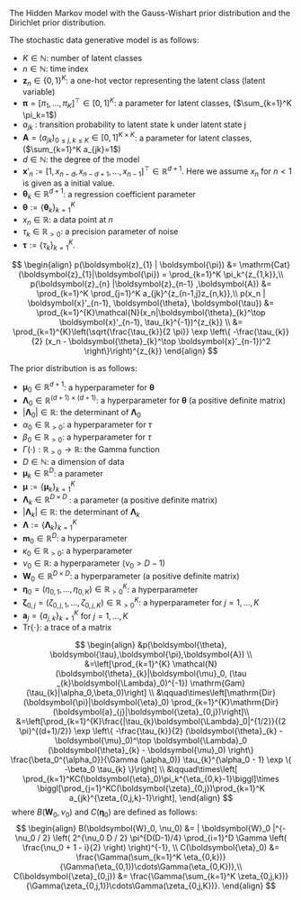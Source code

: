 <!-- Document Author
Koki Kazama <kokikazama@aoni.waseda.jp>
-->
The Hidden Markov model with the Gauss-Wishart prior distribution and the Dirichlet prior distribution.

The stochastic data generative model is as follows:

* $K \in \mathbb{N}$: number of latent classes
* $n \in \mathbb{N}$: time index
* $\boldsymbol{z}_{n} \in \{ 0, 1 \}^K$: a one-hot vector representing the latent class (latent variable)
* $\boldsymbol{\pi}=[\pi_{1},\dots,\pi_{K}]^{\top} \in [0, 1]^K$: a parameter for latent classes, ($\sum_{k=1}^K \pi_k=1$)
* $a_{jk}$ : transition probability to latent state k under latent state j
* $\boldsymbol{A}=(a_{jk})_{0\leq j,k\leq K} \in [0, 1]^{K\times K}$: a parameter for latent classes, ($\sum_{k=1}^K a_{jk}=1$)
* $d \in \mathbb{N}$: the degree of the model
* $\boldsymbol{x}'_n := [1, x_{n-d}, x_{n-d+1}, \dots , x_{n-1}]^\top \in \mathbb{R}^{d+1}$. Here we assume $x_n$ for $n < 1$ is given as a initial value.
* $\boldsymbol{\theta}_{k} \in \mathbb{R}^{d+1}$: a regression coefficient parameter
* $\boldsymbol{\theta}:=\{\boldsymbol{\theta}_{k}\}_{k=1}^{K}$
* $x_n \in \mathbb{R}$: a data point at $n$
* $\tau_{k} \in \mathbb{R}_{>0}$: a precision parameter of noise
* $\boldsymbol{\tau}:=\{\tau_{k}\}_{k=1}^{K}$.


$$
\begin{align}
    p(\boldsymbol{z}_{1} | \boldsymbol{\pi}) &= \mathrm{Cat}(\boldsymbol{z}_{1}|\boldsymbol{\pi}) = \prod_{k=1}^K \pi_k^{z_{1,k}},\\
    p(\boldsymbol{z}_{n} |\boldsymbol{z}_{n-1} ,\boldsymbol{A}) &= \prod_{k=1}^K \prod_{j=1}^K a_{jk}^{z_{n-1,j}z_{n,k}},\\
    p(x_n | \boldsymbol{x}'_{n-1}, \boldsymbol{\theta}, \boldsymbol{\tau}) &= \prod_{k=1}^{K}\mathcal{N}(x_n|\boldsymbol{\theta}_{k}^\top \boldsymbol{x}'_{n-1}, \tau_{k}^{-1})^{z_{k}} \\
    &= \prod_{k=1}^{K}\left(\sqrt{\frac{\tau_{k}}{2 \pi}} \exp \left\{ -\frac{\tau_{k}}{2} (x_n - \boldsymbol{\theta}_{k}^\top \boldsymbol{x}'_{n-1})^2 \right\}\right)^{z_{k}}
\end{align}
$$

The prior distribution is as follows:

* $\boldsymbol{\mu}_0 \in \mathbb{R}^{d+1}$: a hyperparameter for $\boldsymbol{\theta}$
* $\boldsymbol{\Lambda}_0 \in \mathbb{R}^{(d+1) \times (d+1)}$: a hyperparameter for $\boldsymbol{\theta}$ (a positive definite matrix)
* $| \boldsymbol{\Lambda}_0 | \in \mathbb{R}$: the determinant of $\boldsymbol{\Lambda}_0$
* $\alpha_0 \in \mathbb{R}_{>0}$: a hyperparameter for $\tau$
* $\beta_0 \in \mathbb{R}_{>0}$: a hyperparameter for $\tau$
* $\Gamma(\cdot): \mathbb{R}_{>0} \to \mathbb{R}$: the Gamma function
* $D \in \mathbb{N}$: a dimension of data
* $\boldsymbol{\mu}_k \in \mathbb{R}^D$: a parameter
* $\boldsymbol{\mu} := \{ \boldsymbol{\mu}_k \}_{k=1}^K$
* $\boldsymbol{\Lambda}_k \in \mathbb{R}^{D\times D}$ : a parameter (a positive definite matrix)
* $| \boldsymbol{\Lambda}_k | \in \mathbb{R}$: the determinant of $\boldsymbol{\Lambda}_k$
* $\boldsymbol{\Lambda} := \{ \boldsymbol{\Lambda}_k \}_{k=1}^K$
* $\boldsymbol{m}_0 \in \mathbb{R}^{D}$: a hyperparameter
* $\kappa_0 \in \mathbb{R}_{>0}$: a hyperparameter
* $\nu_0 \in \mathbb{R}$: a hyperparameter ($\nu_0 > D-1$)
* $\boldsymbol{W}_0 \in \mathbb{R}^{D\times D}$: a hyperparameter (a positive definite matrix)
* $\boldsymbol{\eta}_0=(\eta_{0,1},\dots,\eta_{0,K}) \in \mathbb{R}_{> 0}^K$: a hyperparameter
* $\boldsymbol{\zeta}_{0,j}=(\zeta_{0,j,1},\dots,\zeta_{0,j,K}) \in \mathbb{R}_{> 0}^K$: a hyperparameter for $j=1,\dots,K$
* $\boldsymbol{a}_{j}=\{a_{j,k}\}_{k=1}^{K}$ for $j=1,\dots,K$
* $\mathrm{Tr} \{ \cdot \}$: a trace of a matrix

$$
\begin{align}
    &p(\boldsymbol{\theta}, \boldsymbol{\tau},\boldsymbol{\pi},\boldsymbol{A}) 
    \\
    &=\left[\prod_{k=1}^{K} \mathcal{N}(\boldsymbol{\theta}_{k}|\boldsymbol{\mu}_0, (\tau _{k}\boldsymbol{\Lambda}_0)^{-1}) \mathrm{Gam}(\tau_{k}|\alpha_0,\beta_0)\right]
    \\
    &\qquad\times\left[\mathrm{Dir}(\boldsymbol{\pi}|\boldsymbol{\eta}_0) \prod_{k=1}^{K}\mathrm{Dir}(\boldsymbol{a}_{j}|\boldsymbol{\zeta}_{0,j})\right]\\
    &=\left[\prod_{k=1}^{K}\frac{|\tau_{k}\boldsymbol{\Lambda}_0|^{1/2}}{(2 \pi)^{(d+1)/2}} 
    \exp \left\{ -\frac{\tau_{k}}{2} (\boldsymbol{\theta}_{k} - \boldsymbol{\mu}_0)^\top 
    \boldsymbol{\Lambda}_0 (\boldsymbol{\theta}_{k} - \boldsymbol{\mu}_0) \right\}
    \frac{\beta_0^{\alpha_0}}{\Gamma (\alpha_0)} \tau_{k}^{\alpha_0 - 1} \exp \{ -\beta_0 \tau_{k} \}\right]
    \\
    &\qquad\times\left[ \prod_{k=1}^KC(\boldsymbol{\eta}_0)\pi_k^{\eta_{0,k}-1}\biggl]\times \biggl[\prod_{j=1}^KC(\boldsymbol{\zeta}_{0,j})\prod_{k=1}^K a_{jk}^{\zeta_{0,j,k}-1}\right],
\end{align}
$$
​
where $B(\boldsymbol{W}_0, \nu_0)$ and $C(\boldsymbol{\eta}_0)$ are defined as follows:
​
$$
\begin{align}
    B(\boldsymbol{W}_0, \nu_0) &= | \boldsymbol{W}_0 |^{-\nu_0 / 2} \left( 2^{\nu_0 D / 2} \pi^{D(D-1)/4} \prod_{i=1}^D \Gamma \left( \frac{\nu_0 + 1 - i}{2} \right) \right)^{-1}, \\
    C(\boldsymbol{\eta}_0) &= \frac{\Gamma(\sum_{k=1}^K \eta_{0,k})}{\Gamma(\eta_{0,1})\cdots\Gamma(\eta_{0,K})},\\
    C(\boldsymbol{\zeta}_{0,j}) &= \frac{\Gamma(\sum_{k=1}^K \zeta_{0,j,k})}{\Gamma(\zeta_{0,j,1})\cdots\Gamma(\zeta_{0,j,K})}. 
\end{align}
$$